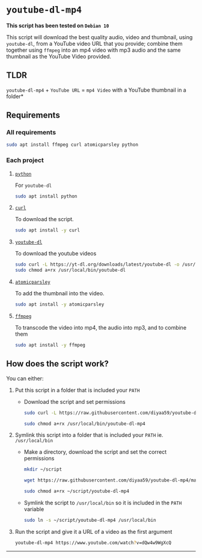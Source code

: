 # `youtube-dl-mp4`

**This script has been tested on `Debian 10`**

This script will download the best quality audio, video and thumbnail, using `youtube-dl`, from a YouTube video URL that you provide; combine them together using `ffmpeg` into an mp4 video with mp3 audio and the same thumbnail as the YouTube Video provided.

## TLDR

`youtube-dl-mp4` + `YouTube URL` = `mp4 Video` with a YouTube thumbnail in a folder*

## Requirements

### All requirements

```sh
sudo apt install ffmpeg curl atomicparsley python
```

### Each project

1. [`python`](https://www.python.org/)

	For `youtube-dl`

	```sh
	sudo apt install python
	```

2. [`curl`](https://github.com/curl/curl)

	To download the script.

	```sh
	sudo apt install -y curl
	```

3. [`youtube-dl`](http://ytdl-org.github.io/youtube-dl/download.html) 

	To download the youtube videos

	```sh
	sudo curl -L https://yt-dl.org/downloads/latest/youtube-dl -o /usr/local/bin/youtube-dl
	sudo chmod a+rx /usr/local/bin/youtube-dl
	```

4. [`atomicparsley`](https://github.com/wez/atomicparsley) 

	To add the thumbnail into the video.

	```sh
	sudo apt install -y atomicparsley
	```

5. [`ffmpeg`](https://github.com/FFmpeg/FFmpeg)

	To transcode the video into mp4, the audio into mp3, and to combine them
	
	```sh
	sudo apt install -y ffmpeg
	```

## How does the script work?

You can either:    
1. Put this script in a folder that is included your `PATH`
	- Download the script and set permissions
		
		```sh
		sudo curl -L https://raw.githubusercontent.com/diyaa59/youtube-dl-mp4/master -o /usr/local/bin/youtube-dl-mp4

		sudo chmod a+rx /usr/local/bin/youtube-dl-mp4
		```

2. Symlink this script into a folder that is included your `PATH`
ie. `/usr/local/bin`

	- Make a directory, download the script and set the correct permissions
	
		```sh
		mkdir ~/script
		
		wget https://raw.githubusercontent.com/diyaa59/youtube-dl-mp4/master youtube-dl-mp4 -P ~/script
		
		sudo chmod a+rx ~/script/youtube-dl-mp4
		```
	- Symlink the script to `/usr/local/bin` so it is included in the `PATH` variable
	
		```sh
		sudo ln -s ~/script/youtube-dl-mp4 /usr/local/bin
		```
		
3. Run the script and give it a URL of a video as the first argument

	```sh
	youtube-dl-mp4 https://www.youtube.com/watch?v=dQw4w9WgXcQ
	```

___